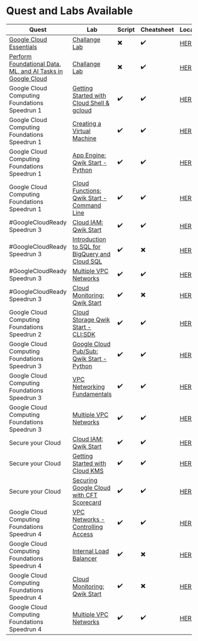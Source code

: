 # Quest and Labs Available

 | Quest | Lab | Script | Cheatsheet | Location |
 | ----- | --- | ------ | ---------- | -------- |
 | [Google Cloud Essentials](https://www.qwiklabs.com/quests/23) | [Challange Lab](https://www.qwiklabs.com/focuses/1734?parent=catalog) | :heavy_multiplication_x: | :heavy_check_mark: | [HERE](GC%20Essentials%20-%20Challenge%20Lab.md) |
  | [Perform Foundational Data, ML, and AI Tasks in Google Cloud](https://www.qwiklabs.com/quests/117) | [Challange Lab](https://www.qwiklabs.com/focuses/11044?parent=catalog) | :heavy_multiplication_x: | :heavy_check_mark: | [HERE](Perform%20Foundational%20Data%2C%20ML%2C%20and%20AI%20Tasks%20in%20Google%20Cloud%2FChallange%20Lab.md) |
 | Google Cloud Computing Foundations Speedrun 1 | [Getting Started with Cloud Shell & gcloud](https://www.qwiklabs.com/focuses/563?parent=catalog) | :heavy_check_mark: | :heavy_check_mark: | [HERE](Google%20Cloud%20Computing%20Foundations%20Speedrun%201/Getting%20Started%20with%20Cloud%20Shell%20%26%20gcloud) |
 | Google Cloud Computing Foundations Speedrun 1 | [Creating a Virtual Machine](https://www.qwiklabs.com/focuses/3563?parent=catalog) | :heavy_check_mark: | :heavy_check_mark: | [HERE](Google%20Cloud%20Computing%20Foundations%20Speedrun%201/Creating%20a%20Virtual%20Machine) |
 | Google Cloud Computing Foundations Speedrun 1 | [App Engine: Qwik Start - Python](https://www.qwiklabs.com/focuses/1014?parent=catalog)  | :heavy_check_mark: | :heavy_check_mark: | [HERE](Google%20Cloud%20Computing%20Foundations%20Speedrun%201/App%20Engine%20Qwik%20Start%20-%20Python) |
 | Google Cloud Computing Foundations Speedrun 1 | [Cloud Functions: Qwik Start - Command Line](https://www.qwiklabs.com/focuses/916?parent=catalog) | :heavy_check_mark: | :heavy_check_mark: | [HERE](Google%20Cloud%20Computing%20Foundations%20Speedrun%201/Cloud%20Functions%20Qwik%20Start%20-%20Command%20Line) |
 | #GoogleCloudReady Speedrun 3 | [Cloud IAM: Qwik Start](https://www.qwiklabs.com/focuses/551?parent=catalog) | :heavy_check_mark: | :heavy_check_mark: | [HERE](GoogleCloudReady%20Speedrun%203/Cloud%20IAM%20%20Qwik%20Start) |
 | #GoogleCloudReady Speedrun 3 | [Introduction to SQL for BigQuery and Cloud SQL](https://www.qwiklabs.com/focuses/2802?parent=catalog) | :heavy_check_mark: | :heavy_multiplication_x: | [HERE](GoogleCloudReady%20Speedrun%203/Introduction%20to%20SQL%20for%20BigQuery%20and%20Cloud%20SQL) |
 | #GoogleCloudReady Speedrun 3 | [Multiple VPC Networks](https://www.qwiklabs.com/focuses/1230?parent=catalog) | :heavy_check_mark: | :heavy_check_mark: | [HERE](GoogleCloudReady%20Speedrun%203/Multiple%20VPC%20Networks) |
 | #GoogleCloudReady Speedrun 3 | [Cloud Monitoring: Qwik Start](https://www.qwiklabs.com/focuses/10599?parent=catalog) | :heavy_check_mark: | :heavy_multiplication_x: | [HERE](GoogleCloudReady%20Speedrun%203/Cloud%20Monitoring%20%20Qwik%20Start) |
 | Google Cloud Computing Foundations Speedrun 2 | [Cloud Storage Qwik Start - CLI:SDK](https://www.qwiklabs.com/focuses/569?parent=catalog) | :heavy_check_mark: | :heavy_check_mark: | [HERE](Google%20Cloud%20Computing%20Foundations%20Speedrun%202/Cloud%20Storage%20Qwik%20Start%20-%20CLI:SDK) |
 | Google Cloud Computing Foundations Speedrun 3 | [Google Cloud Pub/Sub: Qwik Start - Python](https://www.qwiklabs.com/focuses/2775?parent=catalog) | :heavy_check_mark: | :heavy_check_mark: | [HERE](Google%20Cloud%20Computing%20Foundations%20Speedrun%203/Google%20Cloud%20Pub:Sub%20-%20Qwik%20Start%20-%20Python) |
 | Google Cloud Computing Foundations Speedrun 3 | [VPC Networking Fundamentals](https://www.qwiklabs.com/focuses/1229?parent=catalog) | :heavy_check_mark: | :heavy_check_mark: | [HERE](Google%20Cloud%20Computing%20Foundations%20Speedrun%203/VPC%20Networking%20Fundamentals) |
 | Google Cloud Computing Foundations Speedrun 3 | [Multiple VPC Networks](https://www.qwiklabs.com/focuses/1230?parent=catalog) | :heavy_check_mark: | :heavy_check_mark: | [HERE](Google%20Cloud%20Computing%20Foundations%20Speedrun%203/VPC%20Networking%20Fundamentals) |
 | Secure your Cloud | [Cloud IAM: Qwik Start](https://www.qwiklabs.com/focuses/551?parent=catalog) | :heavy_check_mark: | :heavy_check_mark: | [HERE](Secure%20your%20Cloud/Cloud%20IAM%20%20Qwik%20Start) |
 | Secure your Cloud | [Getting Started with Cloud KMS](https://www.qwiklabs.com/focuses/1713?parent=catalog) | :heavy_check_mark: | :heavy_check_mark: | [HERE](Secure%20your%20Cloud/Getting%20Started%20with%20Cloud%20KMS) |
 | Secure your Cloud | [Securing Google Cloud with CFT Scorecard](https://www.qwiklabs.com/focuses/10437?parent=catalog) | :heavy_check_mark: | :heavy_check_mark: | [HERE](Secure%20your%20Cloud/Securing%20Google%20Cloud%20with%20CFT%20Scorecard) |
| Google Cloud Computing Foundations Speedrun 4 | [VPC Networks - Controlling Access](https://www.qwiklabs.com/focuses/1231?parent=catalog) | :heavy_check_mark: | :heavy_check_mark: | [HERE](Google%20Cloud%20Computing%20Foundations%20Speedrun%204/VPC%20Networks%20-%20Controlling%20Access) |
| Google Cloud Computing Foundations Speedrun 4 | [Internal Load Balancer](https://www.qwiklabs.com/focuses/1910?parent=catalog) | :heavy_check_mark: | :heavy_multiplication_x: | [HERE](Google%20Cloud%20Computing%20Foundations%20Speedrun%204/Internal%20Load%20Balancer) |
| Google Cloud Computing Foundations Speedrun 4 | [Cloud Monitoring: Qwik Start](https://www.qwiklabs.com/focuses/10599?parent=catalog) | :heavy_check_mark: | :heavy_multiplication_x: | [HERE](Google%20Cloud%20Computing%20Foundations%20Speedrun%204/Cloud%20Monitoring%20%20Qwik%20Start) |
| Google Cloud Computing Foundations Speedrun 4 | [Multiple VPC Networks](https://www.qwiklabs.com/focuses/1230?parent=catalog) | :heavy_check_mark: | :heavy_check_mark: | [HERE](Google%20Cloud%20Computing%20Foundations%20Speedrun%204/Multiple%20VPC%20Networks) |